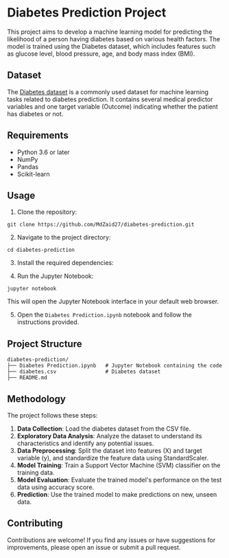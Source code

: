 # Diabetes Prediction Project

This project aims to develop a machine learning model for predicting the likelihood of a person having diabetes based on various health factors. The model is trained using the Diabetes dataset, which includes features such as glucose level, blood pressure, age, and body mass index (BMI).

## Dataset

The [Diabetes dataset](https://archive.ics.uci.edu/ml/datasets/Diabetes) is a commonly used dataset for machine learning tasks related to diabetes prediction. It contains several medical predictor variables and one target variable (Outcome) indicating whether the patient has diabetes or not.

## Requirements

- Python 3.6 or later
- NumPy
- Pandas
- Scikit-learn

## Usage

1. Clone the repository:

```
git clone https://github.com/MdZaid27/diabetes-prediction.git
```

2. Navigate to the project directory:

```
cd diabetes-prediction
```

3. Install the required dependencies:

4. Run the Jupyter Notebook:

```
jupyter notebook
```

This will open the Jupyter Notebook interface in your default web browser.

5. Open the `Diabetes Prediction.ipynb` notebook and follow the instructions provided.

## Project Structure

```
diabetes-prediction/
├── Diabetes Prediction.ipynb   # Jupyter Notebook containing the code
├── diabetes.csv                # Diabetes dataset
├── README.md
```

## Methodology

The project follows these steps:

1. **Data Collection**: Load the diabetes dataset from the CSV file.
2. **Exploratory Data Analysis**: Analyze the dataset to understand its characteristics and identify any potential issues.
3. **Data Preprocessing**: Split the dataset into features (X) and target variable (y), and standardize the feature data using StandardScaler.
4. **Model Training**: Train a Support Vector Machine (SVM) classifier on the training data.
5. **Model Evaluation**: Evaluate the trained model's performance on the test data using accuracy score.
6. **Prediction**: Use the trained model to make predictions on new, unseen data.

## Contributing

Contributions are welcome! If you find any issues or have suggestions for improvements, please open an issue or submit a pull request.
